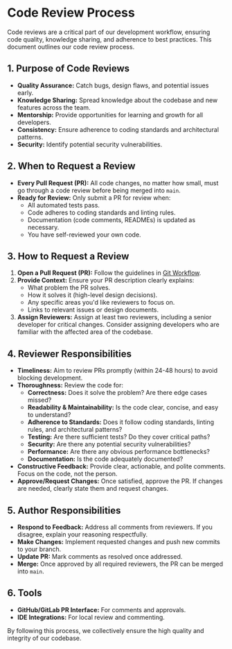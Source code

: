 # Code Review Process

Code reviews are a critical part of our development workflow, ensuring code quality, knowledge sharing, and adherence to best practices. This document outlines our code review process.

## 1. Purpose of Code Reviews

*   **Quality Assurance:** Catch bugs, design flaws, and potential issues early.
*   **Knowledge Sharing:** Spread knowledge about the codebase and new features across the team.
*   **Mentorship:** Provide opportunities for learning and growth for all developers.
*   **Consistency:** Ensure adherence to coding standards and architectural patterns.
*   **Security:** Identify potential security vulnerabilities.

## 2. When to Request a Review

*   **Every Pull Request (PR):** All code changes, no matter how small, must go through a code review before being merged into `main`.
*   **Ready for Review:** Only submit a PR for review when:
    *   All automated tests pass.
    *   Code adheres to coding standards and linting rules.
    *   Documentation (code comments, READMEs) is updated as necessary.
    *   You have self-reviewed your own code.

## 3. How to Request a Review

1.  **Open a Pull Request (PR):** Follow the guidelines in [Git Workflow](../01_git_workflow.md).
2.  **Provide Context:** Ensure your PR description clearly explains:
    *   What problem the PR solves.
    *   How it solves it (high-level design decisions).
    *   Any specific areas you'd like reviewers to focus on.
    *   Links to relevant issues or design documents.
3.  **Assign Reviewers:** Assign at least two reviewers, including a senior developer for critical changes. Consider assigning developers who are familiar with the affected area of the codebase.

## 4. Reviewer Responsibilities

*   **Timeliness:** Aim to review PRs promptly (within 24-48 hours) to avoid blocking development.
*   **Thoroughness:** Review the code for:
    *   **Correctness:** Does it solve the problem? Are there edge cases missed?
    *   **Readability & Maintainability:** Is the code clear, concise, and easy to understand?
    *   **Adherence to Standards:** Does it follow coding standards, linting rules, and architectural patterns?
    *   **Testing:** Are there sufficient tests? Do they cover critical paths?
    *   **Security:** Are there any potential security vulnerabilities?
    *   **Performance:** Are there any obvious performance bottlenecks?
    *   **Documentation:** Is the code adequately documented?
*   **Constructive Feedback:** Provide clear, actionable, and polite comments. Focus on the code, not the person.
*   **Approve/Request Changes:** Once satisfied, approve the PR. If changes are needed, clearly state them and request changes.

## 5. Author Responsibilities

*   **Respond to Feedback:** Address all comments from reviewers. If you disagree, explain your reasoning respectfully.
*   **Make Changes:** Implement requested changes and push new commits to your branch.
*   **Update PR:** Mark comments as resolved once addressed.
*   **Merge:** Once approved by all required reviewers, the PR can be merged into `main`.

## 6. Tools

*   **GitHub/GitLab PR Interface:** For comments and approvals.
*   **IDE Integrations:** For local review and commenting.

By following this process, we collectively ensure the high quality and integrity of our codebase.